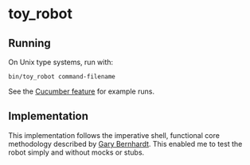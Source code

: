 # toy_robot

## Running

On Unix type systems, run with:

    bin/toy_robot command-filename


See the [Cucumber feature](https://github.com/ritchiey/toy_robot/blob/master/features/toy_robot.feature) for example runs.

## Implementation

This implementation follows the imperative shell, functional core methodology described by [Gary Bernhardt](https://www.destroyallsoftware.com/talks/boundaries). This
enabled me to test the robot simply and without mocks or stubs.
